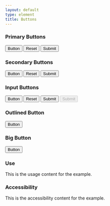 ```yaml
---
layout: default
type: element
title: Buttons
---
```


<div class="preview">
  <!-- Add HTML markup for example here -->

  <h3>Primary Buttons</h3>
  <button type="button">Button</button>
  <button type="reset">Reset</button>
  <button type="submit">Submit</button>

  <h3>Secondary Buttons</h3>
  <button class="usa-button-secondary" type="button">Button</button>
  <button class="usa-button-secondary" type="reset">Reset</button>
  <button class="usa-button-secondary" type="submit">Submit</button>

  <h3>Input Buttons</h3>
  <input type="button" name="input-type-button" value="Button">
  <input type="reset" name="input-type-reset">
  <input type="submit" name="input-type-submit">
  <input type="submit" name="input-type-submit" disabled="">

  <h3>Outlined Button</h3>
  <button class="usa-button-outlined" type="button">Button</button>

  <h3>Big Button</h3>
  <button class="usa-button-big" type="button">Button</button>

</div>

<div class="grid-box">
  <div class="grid-item width-one-half annotation">
    <h3>Use</h3>
    <p>This is the usage content for the example.</p>
  </div>
  <div class="grid-item width-one-half annotation">
    <h3>Accessibility</h3>
    <p>This is the accessibility content for the example.</p>
  </div>  
</div>